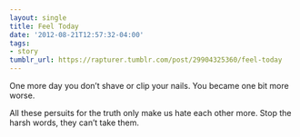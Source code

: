 ```yaml
---
layout: single
title: Feel Today
date: '2012-08-21T12:57:32-04:00'
tags:
- story
tumblr_url: https://rapturer.tumblr.com/post/29904325360/feel-today
---
```

One more day you don’t shave or clip your nails. You became one bit more worse.

All these persuits for the truth only make us hate each other more. Stop the harsh words, they can’t take them.

